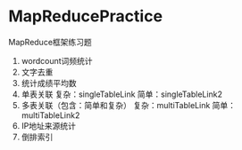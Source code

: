 # MapReducePractice
MapReduce框架练习题

1. wordcount词频统计
2. 文字去重
3. 统计成绩平均数
4. 单表关联
复杂：singleTableLink
简单：singleTableLink2
5. 多表关联（包含：简单和复杂）
复杂：multiTableLink
简单：multiTableLink2
6. IP地址来源统计
7. 倒排索引
